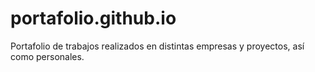 # portafolio.github.io
Portafolio de trabajos realizados en distintas empresas y proyectos, así como personales.
